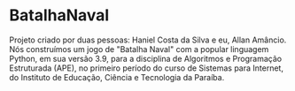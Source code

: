 # BatalhaNaval
Projeto criado por duas pessoas: Haniel Costa da Silva e eu, Allan Amâncio. Nós construímos um jogo de "Batalha Naval" com a popular linguagem Python, em sua versão 3.9, para a disciplina de Algoritmos e Programação Estruturada (APE), no primeiro período do curso de Sistemas para Internet, do Instituto de Educação, Ciência e Tecnologia da Paraíba.
